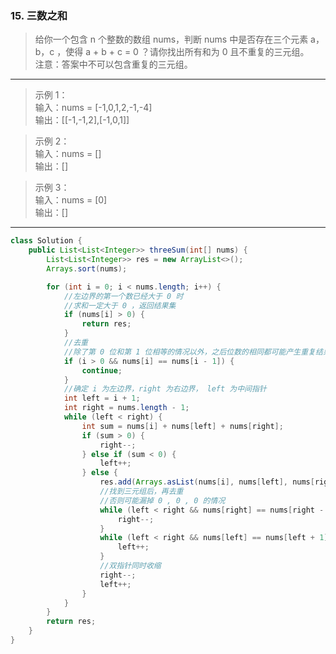 ### 15. 三数之和

>给你一个包含 n 个整数的数组 nums，判断 nums 中是否存在三个元素 a，b，c ，使得 a + b + c = 0 ？请你找出所有和为 0 且不重复的三元组。   
>注意：答案中不可以包含重复的三元组。   
***
>示例 1：   
>输入：nums = [-1,0,1,2,-1,-4]   
>输出：[[-1,-1,2],[-1,0,1]]   

>示例 2：   
>输入：nums = []   
>输出：[]   

>示例 3：   
>输入：nums = [0]   
>输出：[]   
***
```java
class Solution {
    public List<List<Integer>> threeSum(int[] nums) {
        List<List<Integer>> res = new ArrayList<>();
        Arrays.sort(nums);

        for (int i = 0; i < nums.length; i++) {
            //左边界的第一个数已经大于 0 时
            //求和一定大于 0 ，返回结果集
            if (nums[i] > 0) {
                return res;
            }
            //去重
            //除了第 0 位和第 1 位相等的情况以外，之后位数的相同都可能产生重复结果，故跳过
            if (i > 0 && nums[i] == nums[i - 1]) {
                continue;
            }
            //确定 i 为左边界，right 为右边界， left 为中间指针
            int left = i + 1;
            int right = nums.length - 1;
            while (left < right) {
                int sum = nums[i] + nums[left] + nums[right];
                if (sum > 0) {
                    right--;
                } else if (sum < 0) {
                    left++;
                } else {
                    res.add(Arrays.asList(nums[i], nums[left], nums[right]));
                    //找到三元组后，再去重
                    //否则可能漏掉 0 , 0 , 0 的情况
                    while (left < right && nums[right] == nums[right - 1]) {
                        right--;
                    }
                    while (left < right && nums[left] == nums[left + 1]) {
                        left++;
                    }
                    //双指针同时收缩
                    right--;
                    left++;
                }
            }
        }
        return res;
    }
}
```
